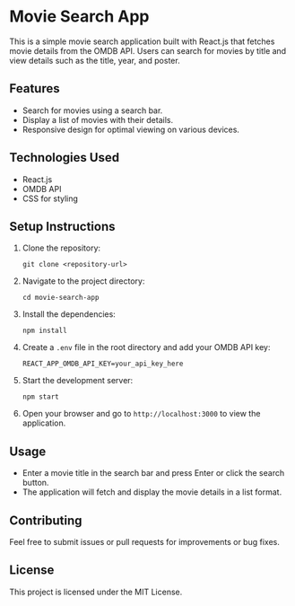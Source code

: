 # Movie Search App

This is a simple movie search application built with React.js that fetches movie details from the OMDB API. Users can search for movies by title and view details such as the title, year, and poster.

## Features

- Search for movies using a search bar.
- Display a list of movies with their details.
- Responsive design for optimal viewing on various devices.

## Technologies Used

- React.js
- OMDB API
- CSS for styling

## Setup Instructions

1. Clone the repository:
   ```
   git clone <repository-url>
   ```

2. Navigate to the project directory:
   ```
   cd movie-search-app
   ```

3. Install the dependencies:
   ```
   npm install
   ```

4. Create a `.env` file in the root directory and add your OMDB API key:
   ```
   REACT_APP_OMDB_API_KEY=your_api_key_here
   ```

5. Start the development server:
   ```
   npm start
   ```

6. Open your browser and go to `http://localhost:3000` to view the application.

## Usage

- Enter a movie title in the search bar and press Enter or click the search button.
- The application will fetch and display the movie details in a list format.

## Contributing

Feel free to submit issues or pull requests for improvements or bug fixes.

## License

This project is licensed under the MIT License.